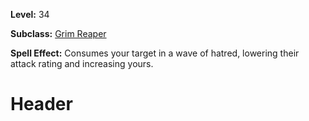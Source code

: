 <!-- TITLE: Spell: Shroud Of Hate -->
<!-- SUBTITLE:  -->

**Level:** 34

**Subclass:** [Grim Reaper](grim-reaper)

**Spell Effect:** Consumes your target in a wave of hatred, lowering their attack rating and increasing yours.
# Header